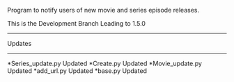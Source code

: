 Program to notify users of new movie and series episode releases.

This is the Development Branch Leading to 1.5.0



*********************************************
Updates
********************************************

*Series_update.py Updated
*Create.py Updated
*Movie_update.py Updated
*add_url.py Updated
*base.py Updated

